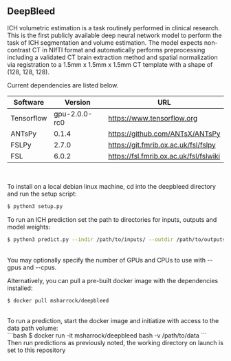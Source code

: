 ## DeepBleed

ICH volumetric estimation is a task routinely performed in clinical research. This is the first publicly available deep neural network model to perform the task of ICH segmentation and volume estimation. The model expects non-contrast CT in NIfTI format and automatically performs preprocessing including a validated CT brain extraction method and spatial normalization via registration to a 1.5mm x 1.5mm x 1.5mm CT template with a shape of (128, 128, 128). 
 <br/>


Current dependencies are listed below. 

Software | Version | URL
------------ | ------------- | -------------
Tensorflow | gpu-2.0.0-rc0 | https://www.tensorflow.org
ANTsPy | 0.1.4 | https://github.com/ANTsX/ANTsPy
FSLPy | 2.7.0 | https://git.fmrib.ox.ac.uk/fsl/fslpy
FSL | 6.0.2 | https://fsl.fmrib.ox.ac.uk/fsl/fslwiki
<br/>

To install on a local debian linux machine, cd into the deepbleed directory and run the setup script:
```bash
$ python3 setup.py 
```

To run an ICH prediction set the path to directories for inputs, outputs and model weights:<br/>
```bash
$ python3 predict.py --indir /path/to/inputs/ --outdir /path/to/outputs/ --weights /path/to/weights 
```
<br/>
You may optionally specify the number of GPUs and CPUs to use with --gpus and --cpus.

Alternatively, you can pull a pre-built docker image with the dependencies installed:<br/>
```bash
$ docker pull msharrock/deepbleed 
```
<br/>
To run a prediction, start the docker image and initiatize with access to the data path volume:<br/>
```bash
$ docker run -it msharrock/deepbleed bash -v /path/to/data 
```
<br/> 
Then run predictions as previously noted, the working directory on launch is set to this repository<br/> 

